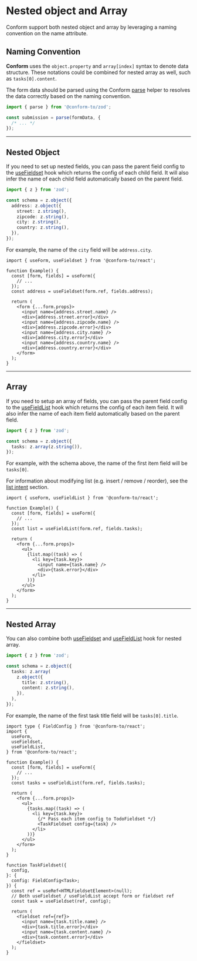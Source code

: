 # Nested object and Array

Conform support both nested object and array by leveraging a naming convention on the name attribute.

<!-- row -->

<!-- col -->

## Naming Convention

**Conform** uses the `object.property` and `array[index]` syntax to denote data structure. These notations could be combined for nested array as well, such as `tasks[0].content`.

The form data should be parsed using the Conform [parse](/packages/conform-zod/README.md#parse) helper to resolves the data correctly based on the naming convention.

<!-- /col -->

<!-- col sticky=true -->

```ts
import { parse } from '@conform-to/zod';

const submission = parse(formData, {
  /* ... */
});
```

<!-- /col -->

<!-- /row -->

---

<!-- row -->

<!-- col -->

## Nested Object

If you need to set up nested fields, you can pass the parent field config to the [useFieldset](/packages/conform-react/README.md#usefieldset) hook which returns the config of each child field. It will also infer the name of each child field automatically based on the parent field.

```ts
import { z } from 'zod';

const schema = z.object({
  address: z.object({
    street: z.string(),
    zipcode: z.string(),
    city: z.string(),
    country: z.string(),
  }),
});
```

For example, the name of the `city` field will be `address.city`.

<!-- /col -->

<!-- col sticky=true -->

```tsx
import { useForm, useFieldset } from '@conform-to/react';

function Example() {
  const [form, fields] = useForm({
    // ...
  });
  const address = useFieldset(form.ref, fields.address);

  return (
    <form {...form.props}>
      <input name={address.street.name} />
      <div>{address.street.error}</div>
      <input name={address.zipcode.name} />
      <div>{address.zipcode.error}</div>
      <input name={address.city.name} />
      <div>{address.city.error}</div>
      <input name={address.country.name} />
      <div>{address.country.error}</div>
    </form>
  );
}
```

<!-- /col -->

<!-- /row -->

---

<!-- row -->

<!-- col -->

## Array

If you need to setup an array of fields, you can pass the parent field config to the [useFieldList](/packages/conform-react/README.md#usefieldlist) hook which returns the config of each item field. It will also infer the name of each item field automatically based on the parent field.

```ts
import { z } from 'zod';

const schema = z.object({
  tasks: z.array(z.string()),
});
```

For example, with the schema above, the name of the first item field will be `tasks[0]`.

For information about modifying list (e.g. insert / remove / reorder), see the [list intent](/docs/intent-button.md#list-intent) section.

<!-- /col -->

<!-- col sticky=true -->

```tsx
import { useForm, useFieldList } from '@conform-to/react';

function Example() {
  const [form, fields] = useForm({
    // ...
  });
  const list = useFieldList(form.ref, fields.tasks);

  return (
    <form {...form.props}>
      <ul>
        {list.map((task) => (
          <li key={task.key}>
            <input name={task.name} />
            <div>{task.error}</div>
          </li>
        ))}
      </ul>
    </form>
  );
}
```

<!-- /col -->

<!-- /row -->

---

<!-- row -->

<!-- col -->

## Nested Array

You can also combine both [useFieldset](/packages/conform-react/README.md#usefieldset) and [useFieldList](/packages/conform-react/README.md#usefieldlist) hook for nested array.

```ts
import { z } from 'zod';

const schema = z.object({
  tasks: z.array(
    z.object({
      title: z.string(),
      content: z.string(),
    }),
  ),
});
```

For example, the name of the first task title field will be `tasks[0].title`.

<!-- /col -->

<!-- col sticky=true -->

```tsx
import type { FieldConfig } from '@conform-to/react';
import {
  useForm,
  useFieldset,
  useFieldList,
} from '@conform-to/react';

function Example() {
  const [form, fields] = useForm({
    // ...
  });
  const tasks = useFieldList(form.ref, fields.tasks);

  return (
    <form {...form.props}>
      <ul>
        {tasks.map((task) => (
          <li key={task.key}>
            {/* Pass each item config to TodoFieldset */}
            <TaskFieldset config={task} />
          </li>
        ))}
      </ul>
    </form>
  );
}

function TaskFieldset({
  config,
}: {
  config: FieldConfig<Task>;
}) {
  const ref = useRef<HTMLFieldsetElement>(null);
  // Both useFieldset / useFieldList accept form or fieldset ref
  const task = useFieldset(ref, config);

  return (
    <fieldset ref={ref}>
      <input name={task.title.name} />
      <div>{task.title.error}</div>
      <input name={task.content.name} />
      <div>{task.content.error}</div>
    </fieldset>
  );
}
```

<!-- /col -->

<!-- /row -->
